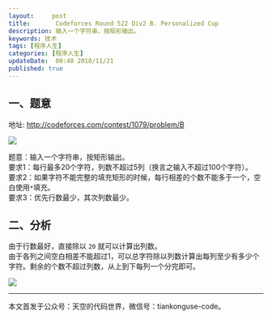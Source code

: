 ```yaml
---   
layout:     post  
title:       Codeforces Round 522 Div2 B. Personalized Cup 
description: 输入一个字符串，按矩形输出。   
keywords: 技术 
tags: [程序人生]  
categories: [程序人生]  
updateDate:  00:40 2018/11/21   
published: true   
---  
```


 


## 一、题意

地址: http://codeforces.com/contest/1079/problem/B  

![](https://res2018.tiankonguse.com/images/2018/11/cf-422-div2-pro-b.png)   



题意：输入一个字符串，按矩形输出。  
要求1：每行最多20个字符，列数不超过5列（换言之输入不超过100个字符）。  
要求2：如果字符不能完整的填充矩形的时候，每行相差的个数不能多于一个，空白使用`*`填充。  
要求3：优先行数最少，其次列数最少。  

## 二、分析

由于行数最好，直接除以 `20` 就可以计算出列数。  
由于各列之间空白相差不能超过1，可以总字符除以列数计算出每列至少有多少个字符。剩余的个数不超过列数，从上到下每列一个分完即可。  
 

![](https://res2018.tiankonguse.com/images/2018/11/cf-422-div2-b.png) 



---


本文首发于公众号：天空的代码世界，微信号：tiankonguse-code。  


